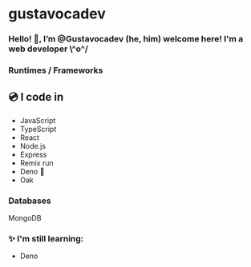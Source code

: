 # gustavocadev
### Hello! 👋, I’m @Gustavocadev (he, him) welcome here! I'm a web developer \\^o^/ 

### Runtimes / Frameworks 
## 💿 I code in
* JavaScript
* TypeScript 
* React 
* Node.js
* Express
* Remix run
* Deno 🦕
* Oak

### Databases
MongoDB

### ✨ I'm still learning:
* Deno
<!---
gustavoca11/gustavoca11 is a ✨ special ✨ repository because its `README.md` (this file) appears on your GitHub profile.
You can click the Preview link to take a look at your changes.
--->
